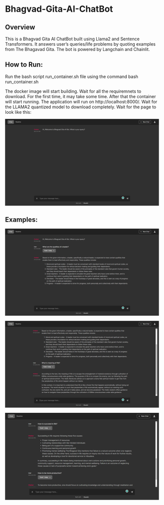 # Bhagvad-Gita-AI-ChatBot

## Overview
This is a Bhagvad Gita AI ChatBot built using Llama2 and Sentence Transformers. It answers user’s queries/life problems by quoting examples from The Bhagavad Gita. The bot is powered by Langchain and Chainlit. 

## How to Run:

Run the bash script run_container.sh file using the command bash run_container.sh

The docker image will start building. Wait for all the requiremnets to download. For the first time, it may take some time.
After that the container will start running. 
The application will run on http://localhost:8000/.  Wait for the LLAMA2 quantized model to download completely.
Wait for the page to look like this:

![Alt Text](https://github.com/adityagupta02/Bhagvad-Gita-AI-Chatbot/blob/main/img/img1.png)

## Examples:

![Alt Text](https://github.com/adityagupta02/Bhagvad-Gita-AI-Chatbot/blob/main/img/img2.png)

![Alt Text](https://github.com/adityagupta02/Bhagvad-Gita-AI-Chatbot/blob/main/img/img3.png)

![Alt Text](https://github.com/adityagupta02/Bhagvad-Gita-AI-Chatbot/blob/main/img/img4.png)




